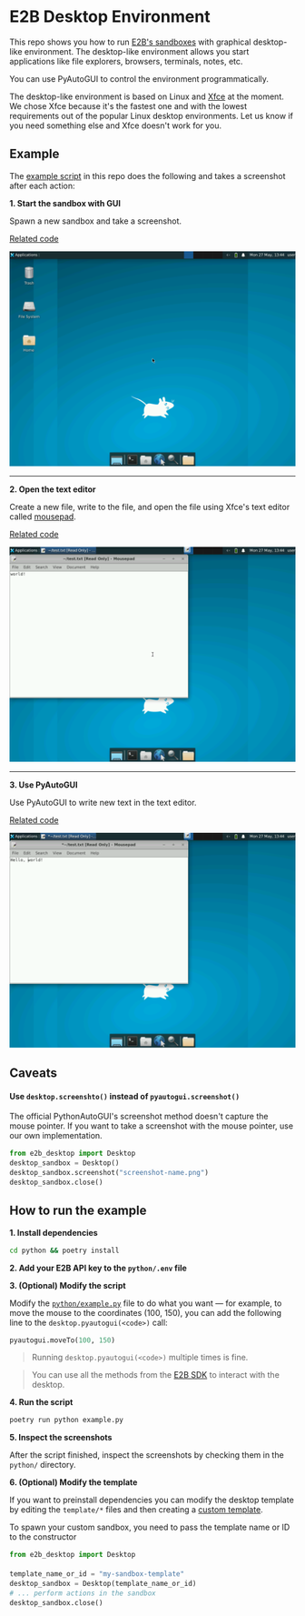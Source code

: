 # E2B Desktop Environment
This repo shows you how to run [E2B's sandboxes](https://e2b.dev/docs/sandbox/overview) with graphical desktop-like environment. The desktop-like environment allows you start applications like file explorers, browsers, terminals, notes, etc.

You can use PyAutoGUI to control the environment programmatically.

The desktop-like environment is based on Linux and [Xfce](https://www.xfce.org/) at the moment. We chose Xfce because it's the fastest one and with the lowest requirements out of the popular Linux desktop environments. Let us know if you need something else and Xfce doesn't work for you.

## Example
The [example script](python/example.py) in this repo does the following and takes a screenshot after each action:

**1. Start the sandbox with GUI**

Spawn a new sandbox and take a screenshot.

[Related code](https://github.com/e2b-dev/desktop/blob/main/python/example.py#L11-L12)


![Step 1](python/screenshot-1.png)

---

**2. Open the text editor**

Create a new file, write to the file, and open the file using Xfce's text editor called [mousepad](https://docs.xfce.org/apps/mousepad/start).

[Related code](https://github.com/e2b-dev/desktop/blob/main/python/example.py#L14-L33)

![Step 2](python/screenshot-2.png)

---

**3. Use PyAutoGUI**

Use PyAutoGUI to write new text in the text editor.

[Related code](https://github.com/e2b-dev/desktop/blob/main/python/example.py#L35-L41)

![Step 3](python/screenshot-3.png)

## Caveats

#### Use `desktop.screenshto()` instead of `pyautogui.screenshot()`
The official PythonAutoGUI's screenshot method doesn't capture the mouse pointer. If you want to take a screenshot with the mouse pointer, use our own implementation.
```py
from e2b_desktop import Desktop
desktop_sandbox = Desktop()
desktop_sandbox.screenshot("screenshot-name.png")
desktop_sandbox.close()
```

## How to run the example

**1. Install dependencies**

```bash
cd python && poetry install
```

**2. Add your E2B API key to the `python/.env` file**

**3. (Optional) Modify the script**

Modify the [`python/example.py`](python/example.py) file to do what you want — for example, to move the mouse to the coordinates (100, 150), you can add the following line to the `desktop.pyautogui(<code>)` call:

```python
pyautogui.moveTo(100, 150)
```

> Running `desktop.pyautogui(<code>)` multiple times is fine.

> You can use all the methods from the [E2B SDK](https://e2b.dev/docs/sandbox/overview) to interact with the desktop.

**4. Run the script**

```bash
poetry run python example.py
```

**5. Inspect the screenshots**

After the script finished, inspect the screenshots by checking them in the `python/` directory.

**6. (Optional) Modify the template**

If you want to preinstall dependencies you can modify the desktop template by editing the `template/*` files and then creating a [custom template](https://e2b.dev/docs/guide/custom-sandbox).

To spawn your custom sandbox, you need to pass the template name or ID to the constructor
```python
from e2b_desktop import Desktop

template_name_or_id = "my-sandbox-template"
desktop_sandbox = Desktop(template_name_or_id)
# ... perform actions in the sandbox
desktop_sandbox.close()
```

